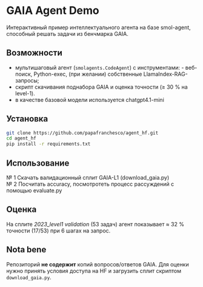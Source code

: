 # GAIA Agent Demo
Интерактивный пример интеллектуального агента на базе
smol-agent, способный решать задачи из бенчмарка GAIA.

## Возможности
* мультишаговый агент (`smolagents.CodeAgent`) с инструментами:
  ­- веб-поиск, Python-exec, (при желании) собственные LlamaIndex-RAG-запросы;
* скрипт скачивания поднабора GAIA и оценка точности (≥ 30 % на level-1).
* в качестве базовой модели используется chatgpt4.1-mini
## Установка
```bash
git clone https://github.com/papafranchesco/agent_hf.git
cd agent_hf
pip install -r requirements.txt
```


## Использование
№ 1 Скачать валидационный сплит GAIA-L1 (download_gaia.py)                                     
№ 2 Посчитать accuracy, посмотротеть процесс рассуждений с помощью evaluate.py                                           


## Оценка

На сплите *2023\_level1 validation* (53 задач) агент показывает
≈ 32 % точности (17/53) при 6 шагах на запрос.

## Nota bene
Репозиторий **не содержит** копий вопросов/ответов GAIA.
Для оценки нужно принять условия доступа на HF и загрузить сплит
скриптом `download_gaia.py`.


